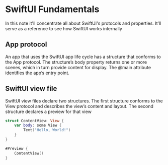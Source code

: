 # SwiftUI Fundamentals
In this note it'll concentrate all about SwiftUI's protocols and properties. It'll serve as a reference to see how SwiftUI works internally

## App protocol
An app that uses the SwiftUI app life cycle has a structure that conforms to the App protocol. The structure’s body property returns one or more scenes, which in turn provide content for display. The @main attribute identifies the app’s entry point.

## SwiftUI view file
SwiftUI view files declare two structures. The first structure conforms to the View protocol and describes the view’s content and layout. The second structure declares a preview for that view

```swift
struct ContentView: View {
    var body: some View {
        Text("Hello, World!")
    }
}

#Preview {
    ContentView()
}
```

